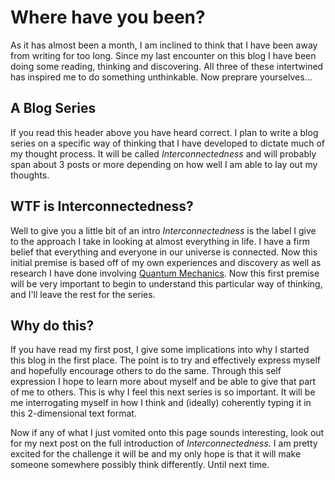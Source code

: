 Where have you been?
====================
As it has almost been a month, I am inclined to think that I have been away from
writing for too long. Since my last encounter on this blog I have been doing
some reading, thinking and discovering. All three of these intertwined has inspired
me to do something unthinkable. Now preprare yourselves...

A Blog Series
-------------
If you read this header above you have heard correct. I plan to write a blog
series on a specific way of thinking that I have developed to dictate much of my
thought process. It will be called *Interconnectedness* and will probably span about
3 posts or more depending on how well I am able to lay out my thoughts.

WTF is Interconnectedness?
--------------------------
Well to give you a little bit of an intro *Interconnectedness* is the label
I give to the approach I take in looking at almost everything in life. I have
a firm belief that everything and everyone in our universe is connected. Now this
initial premise is based off of my own experiences and discovery as well as research I have
done involving [Quantum Mechanics][QM]. Now this first premise will be very important to begin to
understand this particular way of thinking, and I'll leave the rest for the series.

Why do this?
------------
If you have read my first post, I give some implications into why I started this
blog in the first place. The point is to try and effectively express myself and
hopefully encourage others to do the same. Through this self expression I hope
to learn more about myself and be able to give that part of me to others. This
is why I feel this next series is so important. It will be me interrogating
myself in how I think and (ideally) coherently typing it in this 2-dimensional
text format.

Now if any of what I just vomited onto this page sounds interesting, look out
for my next post on the full introduction of *Interconnectedness*. I am pretty
excited for the challenge it will be and my only hope is that it will make
someone somewhere possibly think differently. Until next time.


[QM]: https://en.wikipedia.org/wiki/Quantum_mechanics
